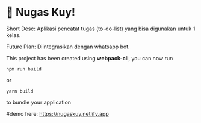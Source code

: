 # 🚀 Nugas Kuy!

Short Desc:
  Aplikasi pencatat tugas (to-do-list) yang bisa digunakan untuk 1 kelas. 
  
Future Plan:
  Diintegrasikan dengan whatsapp bot.

This project has been created using **webpack-cli**, you can now run

```
npm run build
```

or

```
yarn build
```

to bundle your application


#demo here: https://nugaskuy.netlify.app
